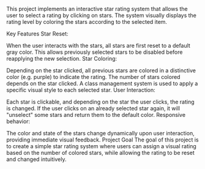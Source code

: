 This project implements an interactive star rating system that allows the user to select a rating by clicking on stars. The system visually displays the rating level by coloring the stars according to the selected item.

Key Features
Star Reset:

When the user interacts with the stars, all stars are first reset to a default gray color. This allows previously selected stars to be disabled before reapplying the new selection.
Star Coloring:

Depending on the star clicked, all previous stars are colored in a distinctive color (e.g. purple) to indicate the rating. The number of stars colored depends on the star clicked.
A class management system is used to apply a specific visual style to each selected star.
User Interaction:

Each star is clickable, and depending on the star the user clicks, the rating is changed. If the user clicks on an already selected star again, it will "unselect" some stars and return them to the default color.
Responsive behavior:

The color and state of the stars change dynamically upon user interaction, providing immediate visual feedback.
Project Goal
The goal of this project is to create a simple star rating system where users can assign a visual rating based on the number of colored stars, while allowing the rating to be reset and changed intuitively.
